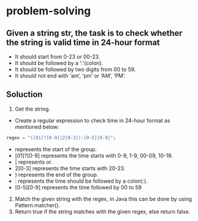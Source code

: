 
# problem-solving

## **Given a string str, the task is to check whether the string is valid time in 24-hour format**

* It should start from 0-23 or 00-23.
* It should be followed by a ‘:'(colon).
* It should be followed by two digits from 00 to 59.
* It should not end with ‘am’, ‘pm’ or ‘AM’, ‘PM’.

## Soluction

1. Get the string.
* Create a regular expression to check time in 24-hour format as mentioned below:

```php
regex = "([01]?[0-9]|2[0-3]):[0-5][0-9]";
```

* represents the start of the group.
* [01]?[0-9] represents the time starts with 0-9, 1-9, 00-09, 10-19.
* | represents or.
* 2[0-3] represents the time starts with 20-23.
* ) represents the end of the group.
* : represents the time should be followed by a colon(:).
* [0-5][0-9] represents the time followed by 00 to 59

2. Match the given string with the regex, in Java this can be done by using Pattern.matcher().
3. Return true if the string matches with the given regex, else return false.
